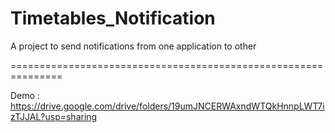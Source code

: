 # Timetables_Notification

A project to send notifications from one application to other

===============================================================

Demo : https://drive.google.com/drive/folders/19umJNCERWAxndWTQkHnnpLWT7izTJJAL?usp=sharing

